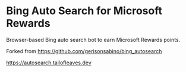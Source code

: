 # Bing Auto Search for Microsoft Rewards

Browser-based Bing auto search bot to earn Microsoft Rewards points.

Forked from https://github.com/gerisonsabino/bing_autosearch

https://autosearch.tailofleaves.dev
